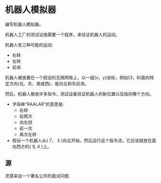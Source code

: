 # 机器人模拟器

编写机器人模拟器。

机器人工厂的测试设施需要一个程序，来验证机器人的运动。

机器人有三种可能的运动:

- 右转
- 左转
- 前进

机器人被放置在一个假设的无限网格上，以一组{x，y}坐标，例如{3，8}面向特定方向(北、东、南或西)，能向北和东前进。

然后，机器人接收许多指令，测试设备验证机器人的新位置以及指向哪个方向。

- 字母串"RAALAR"的意思是:
  - 右转
  - 前两次
  - 向左拐
  - 前一次
  - 再次左转
- 假设一个机器人从{ 7， 3 }向北开始，然后运行这个指令流，它应该就放在面向西方的{ 9, 4 }上。

[help-page]: https://exercism.io/tracks/rust/learning
[modules]: https://doc.rust-lang.org/book/2018-edition/ch07-00-modules.html
[cargo]: https://doc.rust-lang.org/book/2018-edition/ch14-00-more-about-cargo.html
[rust-tests]: https://doc.rust-lang.org/book/2018-edition/ch11-02-running-tests.html

## 源

灵感来自一个著名公司的面试问题.
